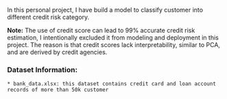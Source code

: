 In this personal project, I have build a model to classify customer into different credit risk category.

**Note:** The use of credit score can lead to 99% accurate credit risk estimation, I intentionally excluded it from modeling and deployment in this project. The reason is that credit scores lack interpretability, similar to PCA, and are derived by credit agencies.

### Dataset Information:
    * bank_data.xlsx: this dataset contains credit card and loan account records of more than 50k customer 